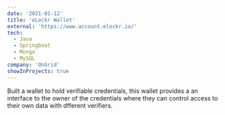 ```yaml
---
date: '2021-01-12'
title: 'eLockr Wallet'
external: 'https://www.account.elockr.io/'
tech:
  - Java
  - Springboot
  - Mongo
  - MySQL
company: 'OnGrid'
showInProjects: true
---
```


Built a wallet to hold verifiable credentials, this wallet provides a an interface to the owner of the credentials where they can control access to their own data with dfferent verifiers.

